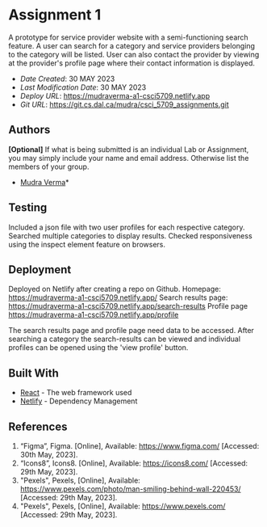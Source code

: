 <!--- The following README.md sample file was adapted from https://gist.github.com/PurpleBooth/109311bb0361f32d87a2#file-readme-template-md by Gabriella Mosquera for academic use ---> 
<!--- You may delete any comments in this sample README.md file. If needing to use as a .txt file then simply delete all comments, edit as needed, and save as a README.txt file --->

# Assignment 1

A prototype for service provider website with a semi-functioning search feature. A user can search for a category and service providers belonging to the category will be listed. User can also contact the provider by viewing at the provider's profile page where their contact information is displayed.

* *Date Created*: 30 MAY 2023
* *Last Modification Date*: 30 MAY 2023
* *Deploy URL*: https://mudraverma-a1-csci5709.netlify.app
* *Git URL*: https://git.cs.dal.ca/mudra/csci_5709_assignments.git

## Authors

**[Optional]** If what is being submitted is an individual Lab or Assignment, you may simply include your name and email address. Otherwise list the members of your group.

* [Mudra Verma](mudraverma@dal.ca)*

## Testing

Included a json file with two user profiles for each respective category. Searched multiple categories to display results. Checked responsiveness using the inspect element feature on browsers.

## Deployment

Deployed on Netlify after creating a repo on Github.
Homepage: https://mudraverma-a1-csci5709.netlify.app/
Search results page: https://mudraverma-a1-csci5709.netlify.app/search-results
Profile page https://mudraverma-a1-csci5709.netlify.app/profile

The search results page and profile page need data to be accessed. After searching a category the search-results can be viewed and individual profiles can be opened using the 'view profile' button.

## Built With

<!--- Provide a list of the frameworks used to build this application, your list should include the name of the framework used, the url where the framework is available for download and what the framework was used for, see the example below --->

* [React](https://react.dev/) - The web framework used
* [Netlify](https://app.netlify.com/login/email) - Dependency Management

## References

1. “Figma”, Figma. [Online], Available: https://www.figma.com/ [Accessed: 30th May, 2023].
2. “Icons8”, Icons8. [Online], Available: https://icons8.com/ [Accessed: 29th May, 2023].
3. "Pexels", Pexels, [Online], Available: https://www.pexels.com/photo/man-smiling-behind-wall-220453/ [Accessed: 29th May, 2023].
4. "Pexels", Pexels, [Online], Available: https://www.pexels.com/ [Accessed: 29th May, 2023].